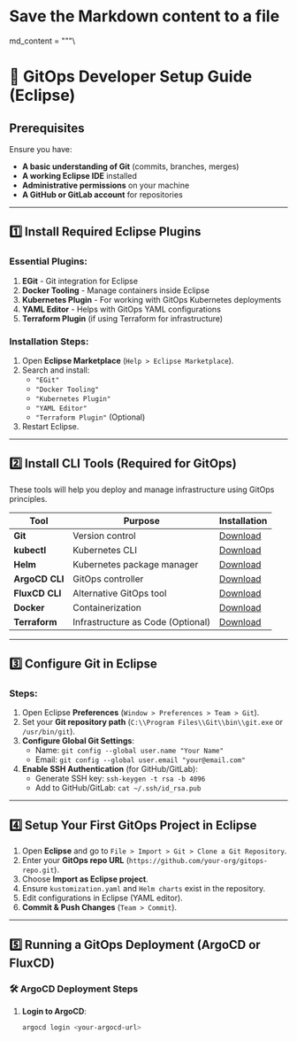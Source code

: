 # Save the Markdown content to a file

md_content = """\
# 🚀 GitOps Developer Setup Guide (Eclipse)

## Prerequisites
Ensure you have:
- **A basic understanding of Git** (commits, branches, merges)
- **A working Eclipse IDE** installed
- **Administrative permissions** on your machine
- **A GitHub or GitLab account** for repositories

---

## 1️⃣ Install Required Eclipse Plugins

### Essential Plugins:
1. **EGit** - Git integration for Eclipse
2. **Docker Tooling** - Manage containers inside Eclipse
3. **Kubernetes Plugin** - For working with GitOps Kubernetes deployments
4. **YAML Editor** - Helps with GitOps YAML configurations
5. **Terraform Plugin** (if using Terraform for infrastructure)

### Installation Steps:
1. Open **Eclipse Marketplace** (`Help > Eclipse Marketplace`).
2. Search and install:
   - `"EGit"`
   - `"Docker Tooling"`
   - `"Kubernetes Plugin"`
   - `"YAML Editor"`
   - `"Terraform Plugin"` (Optional)
3. Restart Eclipse.

---

## 2️⃣ Install CLI Tools (Required for GitOps)
These tools will help you deploy and manage infrastructure using GitOps principles.

| Tool | Purpose | Installation |
|------|---------|-------------|
| **Git** | Version control | [Download](https://git-scm.com/downloads) |
| **kubectl** | Kubernetes CLI | [Download](https://kubernetes.io/docs/tasks/tools/) |
| **Helm** | Kubernetes package manager | [Download](https://helm.sh/docs/intro/install/) |
| **ArgoCD CLI** | GitOps controller | [Download](https://argo-cd.readthedocs.io/en/stable/cli_installation/) |
| **FluxCD CLI** | Alternative GitOps tool | [Download](https://fluxcd.io/docs/cmd/) |
| **Docker** | Containerization | [Download](https://www.docker.com/get-started/) |
| **Terraform** | Infrastructure as Code (Optional) | [Download](https://developer.hashicorp.com/terraform/downloads) |

---

## 3️⃣ Configure Git in Eclipse

### Steps:
1. Open Eclipse **Preferences** (`Window > Preferences > Team > Git`).
2. Set your **Git repository path** (`C:\\Program Files\\Git\\bin\\git.exe` or `/usr/bin/git`).
3. **Configure Global Git Settings**:
   - Name: `git config --global user.name "Your Name"`
   - Email: `git config --global user.email "your@email.com"`
4. **Enable SSH Authentication** (for GitHub/GitLab):
   - Generate SSH key: `ssh-keygen -t rsa -b 4096`
   - Add to GitHub/GitLab: `cat ~/.ssh/id_rsa.pub`

---

## 4️⃣ Setup Your First GitOps Project in Eclipse

1. Open **Eclipse** and go to `File > Import > Git > Clone a Git Repository`.
2. Enter your **GitOps repo URL** (`https://github.com/your-org/gitops-repo.git`).
3. Choose **Import as Eclipse project**.
4. Ensure `kustomization.yaml` and `Helm charts` exist in the repository.
5. Edit configurations in Eclipse (YAML editor).
6. **Commit & Push Changes** (`Team > Commit`).

---

## 5️⃣ Running a GitOps Deployment (ArgoCD or FluxCD)

### 🛠 **ArgoCD Deployment Steps**
1. **Login to ArgoCD**:  
   ```sh
   argocd login <your-argocd-url>
